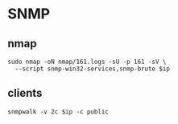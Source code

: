 # SNMP

## nmap

```shell
sudo nmap -oN nmap/161.logs -sU -p 161 -sV \
  --script snmp-win32-services,snmp-brute $ip
```

## clients

```shell
snmpwalk -v 2c $ip -c public
```
